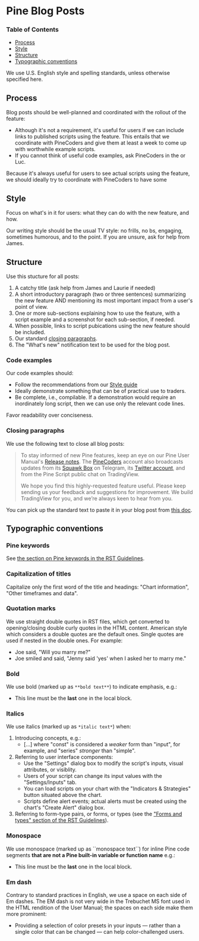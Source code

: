 # Pine Blog Posts



### Table of Contents

- [Process](#process)
- [Style](#style)
- [Structure](#structure)
- [Typographic conventions](#typographic-conventions)


We use U.S. English style and spelling standards, unless otherwise specified here.


## Process

Blog posts should be well-planned and coordinated with the rollout of the feature:

- Although it's not a requirement, it's useful for users if we can include links to published scripts using the feature. This entails that we coordinate with PineCoders and give them at least a week to come up with worthwhile example scripts.
- If you cannot think of useful code examples, ask PineCoders in the or Luc.

Because it's always useful for users to see actual scripts using the feature, we should ideally try to coordinate with PineCoders to have some 



## Style

Focus on what's in it for users: what they can do with the new feature, and how.

Our writing style should be the usual TV style: no frills, no bs, engaging, sometimes humorous, and to the point. If you are unsure, ask for help from James.



## Structure

Use this stucture for all posts:

1. A catchy title (ask help from James and Laurie if needed)
1. A short introductory paragraph (two or three sentences) summarizing the new feature AND mentioning its most important impact from a user's point of view.
1. One or more sub-sections explaining how to use the feature, with a script example and a screenshot for each sub-section, if needed.
1. When possible, links to script pubications using the new feature should be included.
3. Our standard [closing paragraphs](#closing-paragraphs).
4. The "What's new" notification text to be used for the blog post.


### Code examples

Our code examples should:

- Follow the recommendations from our [Style guide](https://www.tradingview.com/pine-script-docs/en/v5/writing/Style_guide.html)
- Ideally demonstrate something that can be of practical use to traders.
- Be complete, i.e., compilable. If a demonstration would require an inordinately long script, then we can use only the relevant code lines.

Favor readability over conciseness.


### Closing paragraphs

We use the following text to close all blog posts:

> To stay informed of new Pine features, keep an eye on our Pine User Manual's [Release notes](https://www.tradingview.com/pine-script-docs/en/v4/Release_notes.html).
The [PineCoders](https://www.tradingview.com/u/PineCoders/) account also broadcasts updates from its [Squawk Box](https://t.me/PineCodersSquawkBox) on Telegram, 
its [Twitter account](https://twitter.com/PineCoders), and from the Pine Script public chat on TradingView.
>  
> We hope you find this highly-requested feature useful. Please keep sending us your feedback and suggestions for improvement. We build TradingView for you, and we’re always keen to hear from you.

You can pick up the standard text to paste it in your blog post from [this doc](https://docs.google.com/document/d/1PUtJFrLIkYmUKwIwmxwqX0JipjFVek6Qs20QiXuQK98/edit?usp=sharing).



## Typographic conventions



### Pine keywords
See [the section on Pine keywords in the RST Guidelines](https://github.com/tradingview/documentation-guidelines/blob/main/PineUserManual/RSTGuidelines.md#pine-keywords).



### Capitalization of titles
Capitalize only the first word of the title and headings: "Chart information", "Other timeframes and data".



### Quotation marks
We use straight double quotes in RST files, which get converted to opening/closing double curly quotes in the HTML content.
American style which considers a double quotes are the default ones. Single quotes are used if nested in the double ones. For example: 
* Joe said, "Will you marry me?"
* Joe smiled and said, "Jenny said 'yes' when I asked her to marry me."



### Bold
We use bold (marked up as ``**bold text**``) to indicate emphasis, e.g.:
- This line must be the **last** one in the local block.



### Italics
We use italics (marked up as ``*italic text*``) when:
1. Introducing concepts, e.g.:
    - [...] where "const" is considered a *weaker* form than "input", for example, and "series" *stronger* than "simple".
1. Referring to user interface components:
    - Use the "Settings" dialog box to modify the script's inputs, visual attributes, or visiblity.
    - Users of your script can change its input values with the "Settings/Inputs" tab.
    - You can load scripts on your chart with the "Indicators & Strategies" button situated above the chart.
    - Scripts define alert events; actual alerts must be created using the chart's "Create Alert" dialog box.
1. Referring to form-type pairs, or forms, or types (see the ["Forms and types" section of the RST Guidelines](https://github.com/tradingview/documentation-guidelines/blob/main/PineUserManual/RSTGuidelines.md#forms-and-types)).


### Monospace
We use monospace (marked up as &#96;&#96;monospace text&#96;&#96;) for inline Pine code segments **that are not a Pine built-in variable or function name** e.g.:
- This line must be the **last** one in the local block.



### Em dash
Contrary to standard practices in English, we use a space on each side of Em dashes. 
The EM dash is not very wide in the Trebuchet MS font used in the HTML rendition of the User Manual;
the spaces on each side make them more prominent:
- Providing a selection of color presets in your inputs — rather than a single color that can be changed — can help color-challenged users. 




